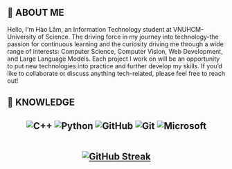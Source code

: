 <h2> 🌊 ABOUT ME </h2> 
Hello, I'm Hào Lâm, an Information Technology student at VNUHCM-University of Science. The driving force in my journey into technology-the passion for continuous learning and the curiosity driving me through a wide range of interests: Computer Science, Computer Vision, Web Development, and Large Language Models. Each project I work on will be an opportunity to put new technologies into practice and further develop my skills. If you’d like to collaborate or discuss anything tech-related, please feel free to reach out!
<br/>
<h2> 💼 KNOWLEDGE<h2/> 
<div align="center">

  ![C++](https://img.shields.io/badge/c++-%2300599C.svg?style=for-the-badge&logo=c%2B%2B&logoColor=white)
  ![Python](https://img.shields.io/badge/python-3670A0?style=for-the-badge&logo=python&logoColor=ffdd54)
  ![GitHub](https://img.shields.io/badge/github-%23121011.svg?style=for-the-badge&logo=github&logoColor=white)
  ![Git](https://img.shields.io/badge/git-%23F05033.svg?style=for-the-badge&logo=git&logoColor=white)
  ![Microsoft](https://img.shields.io/badge/Microsoft-0078D4?style=for-the-badge&logo=microsoft&logoColor=white)
  <br/><br/>
  
  [![GitHub Streak](https://github-readme-streak-stats.herokuapp.com?user=haolamnm&theme=github-dark-blue&date_format=j%2Fn%5B%2FY%5D&card_width=500)](https://git.io/streak-stats)
</div>
